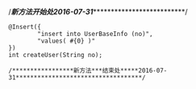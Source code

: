  /*****************新方法***开始处*****2016-07-31***********************************/

    @Insert({
            "insert into UserBaseInfo (no)",
            "values( #{0} )"
    })
    int createUser(String no);

    /*****************新方法***结束处*****2016-07-31***********************************/